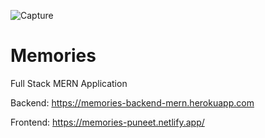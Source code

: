 ![Capture](https://user-images.githubusercontent.com/55274410/124586026-8fcb4200-de73-11eb-969f-dacd148410bc.JPG)
# Memories
Full Stack MERN Application 

Backend:
https://memories-backend-mern.herokuapp.com

Frontend:
https://memories-puneet.netlify.app/
